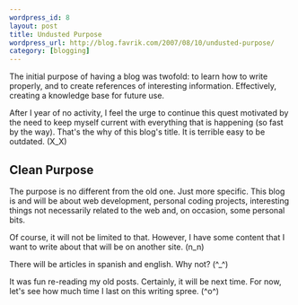 ```yaml
--- 
wordpress_id: 8
layout: post
title: Undusted Purpose
wordpress_url: http://blog.favrik.com/2007/08/10/undusted-purpose/
category: [blogging]
---
```

The initial purpose of having a blog was twofold: to learn how to write properly, and to create references of interesting information. Effectively, creating a knowledge base for future use.

After I year of no activity, I feel the urge to continue this quest motivated by the need to keep myself current with everything that is happening (so fast by the way).  That's the why of this blog's title. It is terrible easy to be outdated. (X_X)

<h2>Clean Purpose</h2>
The purpose is no different from the old one. Just more specific. This blog is and will be about web development, personal coding projects, interesting things not necessarily related to the web and, on occasion, some personal bits. 

Of course, it will not be limited to that. However, I have some content that I want to write about that will be on another site. (n_n) 

There will be articles in spanish and english. Why not? (^_^)

It was fun re-reading my old posts. Certainly, it will be next time. For now, let's see how much time I last on this writing spree. (^o^)
